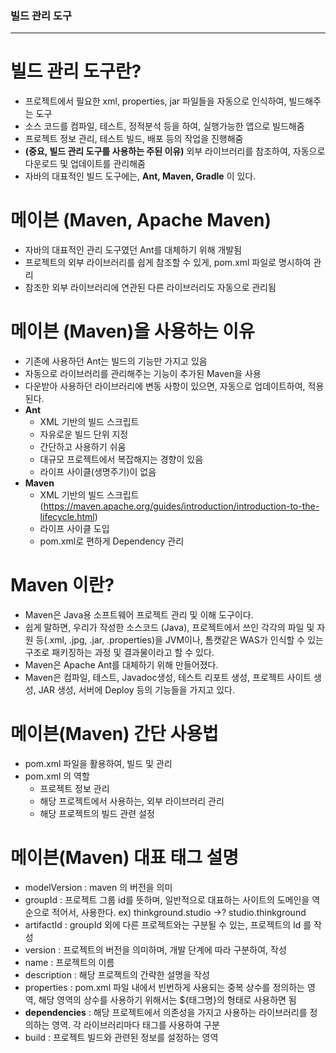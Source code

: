 ### 빌드 관리 도구
<hr>

# 빌드 관리 도구란?
- 프로젝트에서 필요한 xml, properties, jar 파일들을 자동으로 인식하여, 빌드해주는 도구
- 소스 코드를 컴파일, 테스트, 정적분석 등을 하여, 실행가능한 앱으로 빌드해줌
- 프로젝트 정보 관리, 테스트 빌드, 배포 등의 작업을 진행해줌
- **(중요, 빌드 관리 도구를 사용하는 주된 이유)** 외부 라이브러리를 참조하여, 자동으로 다운로드 및 업데이트를 관리해줌
- 자바의 대표적인 빌드 도구에는, **Ant, Maven, Gradle** 이 있다.


# 메이븐 (Maven, Apache Maven)
- 자바의 대표적인 관리 도구였던 Ant를 대체하기 위해 개발됨
- 프로젝트의 외부 라이브러리를 쉽게 참조할 수 있게, pom.xml 파일로 명시하여 관리
- 참조한 외부 라이브러리에 연관된 다른 라이브러리도 자동으로 관리됨

# 메이븐 (Maven)을 사용하는 이유
- 기존에 사용하던 Ant는 빌드의 기능만 가지고 있음
- 자동으로 라이브러리를 관리해주는 기능이 추가된 Maven을 사용
- 다운받아 사용하던 라이브러리에 변동 사항이 있으면, 자동으로 업데이트하여, 적용된다.
- **Ant**
  - XML 기반의 빌드 스크립트
  - 자유로운 빌드 단위 지정
  - 간단하고 사용하기 쉬움
  - 대규모 프로젝트에서 복잡해지는 경향이 있음
  - 라이프 사이클(생명주기)이 없음  
- **Maven**
  - XML 기반의 빌드 스크립트 (https://maven.apache.org/guides/introduction/introduction-to-the-lifecycle.html)
  - 라이프 사이클 도입
  - pom.xml로 편하게 Dependency 관리

# Maven 이란?
- Maven은 Java용 소프트웨어 프로젝트 관리 및 이해 도구이다.
- 쉽게 말하면, 우리가 작성한 소스코드 (Java), 프로젝트에서 쓰인 각각의 파일 및 자원 등(.xml, .jpg, .jar, .properties)을 JVM이나, 톰캣같은 WAS가 인식할 수 있는 구조로 패키징하는 과정 및 결과물이라고 할 수 있다.
- Maven은 Apache Ant를 대체하기 위해 만들어졌다.
- Maven은 컴파일, 테스트, Javadoc생성, 테스트 리포트 생성, 프로젝트 사이트 생성, JAR 생성, 서버에 Deploy 등의 기능들을 가지고 있다.

# 메이븐(Maven) 간단 사용법
- pom.xml 파일을 활용하여, 빌드 및 관리
- pom.xml 의 역할
  - 프로젝트 정보 관리
  - 해당 프로젝트에서 사용하는, 외부 라이브러리 관리
  - 해당 프로젝트의 빌드 관련 설정

# 메이븐(Maven) 대표 태그 설명
- modelVersion : maven 의 버전을 의미
- groupId : 프로젝트 그룹 id를 뜻하며, 일반적으로 대표하는 사이트의 도메인을 역순으로 적어서, 사용한다. ex) thinkground.studio ->? studio.thinkground
- artifactId : groupId 외에 다른 프로젝트와는 구분될 수 있는, 프로젝트의 Id 를 작성
- version : 프로젝트의 버전을 의미하며, 개발 단계에 따라 구분하여, 작성
- name : 프로젝트의 이름
- description : 해당 프로젝트의 간략한 설명을 작성
- properties : pom.xml 파일 내에서 빈번하게 사용되는 중복 상수를 정의하는 영역, 해당 영역의 상수를 사용하기 위해서는 ${태그명}의 형태로 사용하면 됨
- **dependencies** : 해당 프로젝트에서 의존성을 가지고 사용하는 라이브러리를 정의하는 영역. 각 라이브러리마다 <dependency> 태그를 사용하여 구분
- build : 프로젝트 빌드와 관련된 정보를 설정하는 영역

